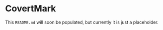 CovertMark
==================

This ``README.md`` will soon be populated, but currently it is just a placeholder.
